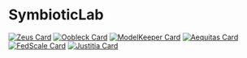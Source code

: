 # SymbioticLab

[![Zeus Card](https://github-readme-stats.vercel.app/api/pin/?username=ml-energy&repo=zeus&description_lines_count=2&show_owner=true)](https://github.com/ml-energy/zeus)
[![Oobleck Card](https://github-readme-stats.vercel.app/api/pin/?username=SymbioticLab&repo=Oobleck&description_lines_count=2)](https://github.com/SymbioticLab/Oobleck)
[![ModelKeeper Card](https://github-readme-stats.vercel.app/api/pin/?username=SymbioticLab&repo=ModelKeeper&description_lines_count=2)](https://github.com/SymbioticLab/ModelKeeper)
[![Aequitas Card](https://github-readme-stats.vercel.app/api/pin/?username=SymbioticLab&repo=Aequitas&description_lines_count=2)](https://github.com/SymbioticLab/Aequitas)
[![FedScale Card](https://github-readme-stats.vercel.app/api/pin/?username=SymbioticLab&repo=FedScale&description_lines_count=2)](https://github.com/SymbioticLab/FedScale)
[![Justitia Card](https://github-readme-stats.vercel.app/api/pin/?username=SymbioticLab&repo=Justitia&description_lines_count=2)](https://github.com/SymbioticLab/Justitia)
